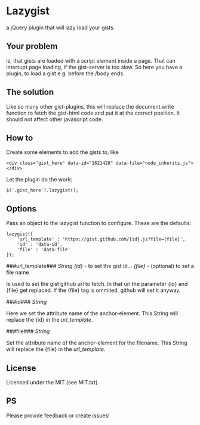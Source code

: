 # Lazygist

a jQuery plugin that will lazy load your gists.

## Your problem

is, that gists are loaded with a script element inside a page. That can interrupt page loading, if the gist-server is too slow. So here you have a plugin, to load a gist e.g. before the /body ends.

## The solution

Like so many other gist-plugins, this will replace the document.write function to fetch the gist-html code and put it at the correct position. It should not affect other javascript code.

## How to

Create some elements to add the gists to, like

    <div class="gist_here" data-id="1621428" data-file="node_inherits.js"></div>

Let the plugin do the work:

    $('.gist_here').lazygist();
	
## Options

Pass an object to the lazygist function to configure. These are the defaults:

    lazygist({
        'url_template' : 'https://gist.github.com/{id}.js?file={file}',
        'id' : 'data-id',
        'file' : 'data-file'
    });

###url_template###
_String_
_{id}_ - to set the gist id...
_{file}_ - (optional) to set a file name

Is used to set the gist github url to fetch. In that url the parameter {id} and {file} get replaced.
If the {file} tag is ommited, github will set it anyway.

###id###
_String_

Here we set the attribute name of the anchor-element. This String will replace the {id} in the _url_template_.

###file###
_String_

Set the attribute name of the anchor-element for the filename. This String will replace the {file} in the _url_template_.

## License

Licensed under the MIT (see MIT.txt).

## PS

Please provide feedback or create issues!